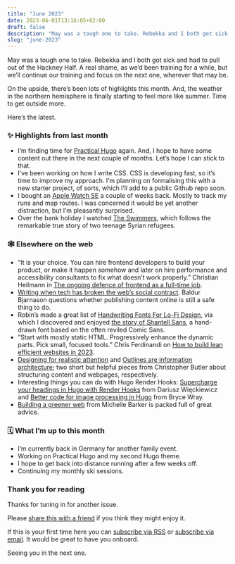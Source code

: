 ```yaml
---
title: "June 2023"
date: 2023-06-01T13:16:05+02:00
draft: false
description: "May was a tough one to take. Rebekka and I both got sick and had to pull out of the Hackney Half."
slug: "june-2023"
---
```



May was a tough one to take. Rebekka and I both got sick and had to pull out of the Hackney Half. A real shame, as we’d been training for a while, but we’ll continue our training and focus on the next one, wherever that may be.

On the upside, there’s been lots of highlights this month. And, the weather in the northern hemisphere is finally starting to feel more like summer. Time to get outside more.

Here’s the latest.

### ✨ Highlights from last month

- I’m finding time for [Practical Hugo](http://practicalhugo.com/) again. And, I hope to have some content out there in the next couple of months. Let’s hope I can stick to that.
- I’ve been working on how I write CSS. CSS is developing fast, so it’s time to improve my approach. I’m planning on formalising this with a new starter project, of sorts, which I’ll add to a public Github repo soon.
- I bought an [Apple Watch SE](https://www.apple.com/uk/apple-watch-se/) a couple of weeks back. Mostly to track my runs and map routes. I was concerned it would be yet another distraction, but I’m pleasantly surprised.
- Over the bank holiday I watched [The Swimmers](https://en.wikipedia.org/wiki/The_Swimmers_(2022_film)), which follows the remarkable true story of two teenage Syrian refugees.

### 🕸 Elsewhere on the web

- “It is your choice. You can hire frontend developers to build your product, or make it happen somehow and later on hire performance and accessibility consultants to fix what doesn’t work properly.” Christian Heilmann in [The ongoing defence of frontend as a full-time job](https://christianheilmann.com/2023/05/09/the-ongoing-defence-of-frontend-as-a-full-time-job/).
- [Writing when tech has broken the web’s social contract](https://www.baldurbjarnason.com/2023/tech-broke-the-webs-social-contract/). Baldur Bjarnason questions whether publishing content online is still a safe thing to do.
- Robin’s made a great list of [Handwriting Fonts For Lo-Fi Design](https://robinrendle.com/notes/the-best-handwriting-fonts-for-lo-fi-design/), via which I discovered and enjoyed [the story of Shantell Sans](https://shantellsans.com/process), a hand-drawn font based on the often reviled Comic Sans.
- ”Start with mostly static HTML. Progressively enhance the dynamic parts. Pick small, focused tools.” Chris Ferdinandi on [How to build lean efficient websites in 2023](https://gomakethings.com/how-to-build-lean-efficient-websites-in-2023/).
- [Designing for realistic attention](https://www.chrbutler.com/designing-for-realistic-attention) and [Outlines are information architecture](https://www.chrbutler.com/2023-03-24); two short but helpful pieces from Christopher Butler about structuring content and webpages, respectively.
- Interesting things you can do with Hugo Render Hooks: [Supercharge your headings in Hugo with Render Hooks](https://dariusz.wieckiewicz.org/en/supercharge-your-headings-in-hugo-with-render-hooks/) from Dariusz Więckiewicz and [Better code for image processing in Hugo](https://www.brycewray.com/posts/2023/05/better-code-image-processing-hugo-render-hook-edition/) from Bryce Wray.
- [Building a greener web](https://heypresents.com/talks/building-a-greener-web) from Michelle Barker is packed full of great advice.

### 🗓 What I’m up to this month

- I’m currently back in Germany for another family event.
- Working on Practical Hugo and my second Hugo theme.
- I hope to get back into distance running after a few weeks off.
- Continuing my monthly ski sessions.

### Thank you for reading

Thanks for tuning in for another issue.

Please [share this with a friend](https://harrycresswell.com/newsletter/june-2023) if you think they might enjoy it.

If this is your first time here you can [subscribe via RSS](https://harrycresswell.com/feeds/) or [subscribe via email](https://harrycresswell.us14.list-manage.com/subscribe/post?u=4e8fba8d0ab4a857159c0104e&id=d6ad2b65ca). It would be great to have you onboard.

Seeing you in the next one.
